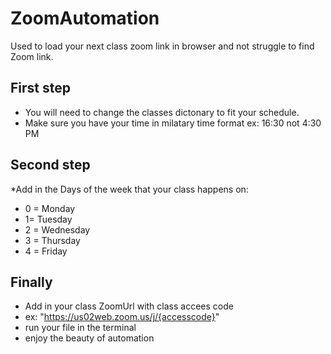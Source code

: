 # ZoomAutomation
Used to load your next class zoom link in browser and not struggle to find Zoom link.

## First step
* You will need to change the classes dictonary to fit your schedule.
* Make sure you have your time in milatary time format
ex: 16:30 not 4:30 PM
## Second step
*Add in the Days of the week that your class happens on: 
* 0 = Monday
* 1= Tuesday
* 2 = Wednesday
* 3 = Thursday 
* 4 = Friday
## Finally
* Add in your class ZoomUrl with class accees code
* ex: "https://us02web.zoom.us/j/{accesscode}"
* run your file in the terminal
* enjoy the beauty of automation
